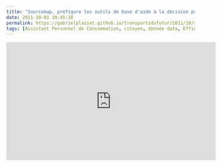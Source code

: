 ```yaml
---
title: "Sourcemap, préfigure les outils de base d'aide à la décision pour les entreprises et les citoyens"
date: 2011-10-01 10:45:18
permalink: https://gabrielplassat.github.io/transportsdufutur/2011/10/sourcemap-prefigure-les-outils-de-base-daide-a-la-decision-pour-les-entreprises-et-les-citoyens.html
tags: [Assistant Personnel de Consommation, citoyen, donnée data, Efficacité énergétique, marchandises]
---
```


<p><iframe frameborder="0" height="315" src="http://www.youtube.com/embed/g30laGwoYTU" width="560"></iframe></p>
